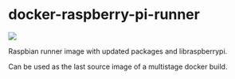 # docker-raspberry-pi-runner

[![](https://images.microbadger.com/badges/image/vskhimages/docker-raspberry-pi-runner.svg)](https://microbadger.com/imagesvskhimages/docker-raspberry-pi-runner "Get your own image badge on microbadger.com")

Raspbian runner image with updated packages and libraspberrypi.

Can be used as the last source image of a multistage docker build.

